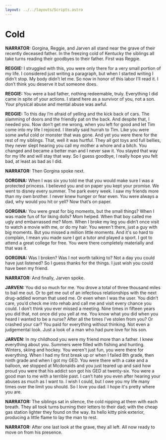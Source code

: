 ```yaml
---
layout: ../../layouts/Scripts.astro
---
```


# Cold

**NARRATOR:**
Gorgina, Reggie, and Jarven all stand near the grave of their recently deceased father. In the freezing cold of Kentucky the siblings all take turns reading their goodbyes to their father. First was Reggie. 

**REGGIE:**
I struggled with this, you were only there for a very small portion of my life. I considered just writing a paragraph, but when I started writing I didn’t stop. My body didn’t let me. So now in honor of this labor I’ll read it. I don’t think you deserve it but someone does. 

**REGGIE:**
You were a bad father, nothing redeemable, truly. Everything I did came in spite of your actions. I stand here as a survivor of you, not a son. Your physical abuse and mental abuse was awful. 

**REGGIE:**
To this day I’m afraid of yelling and the kick back of cars. The slamming of doors and the friendly pat on the back. And despite that, I needed you. Now don’t get me wrong, when you left for good and let Tim come into my life I rejoiced. I literally said hurrah to Tim. Like you were some awful cold or monster that was gone.  And yet you were there for the rest of my siblings. That, well it was hurtful. They all got toys and full bellies, they never slept hearing you call my mother a whore and a bitch. You changed and became a better man and I never saw it. You stayed that way for my life and will stay that way. So I guess goodbye, I really hope you felt bad, at least as bad as I did.

**NARRATOR:**
Then Gorgina spoke next. 

**GORGINA:** 
When I was six you told me that you would make sure I was a protected princess. I believed you and on paper you kept your promise. We went to disney every summer. The park every week. I saw my friends more than my own brother. I never knew hunger or fear even. You were always a dad, why would you hit or yell? Now that’s on paper.


**GORGINA:** 
You were great for big moments, but the small things? When I was made fun of for liking dolls? Mom helped. When that boy called me ugly and embarrassed me? Mom. When I broke my leg you didn’t once visit to watch a movie with me, or do my hair. You weren't there,  just a guy with big moments. But you missed a million little moments. And it's so hard to complain, I mean you made sure I got a tutor and played a sport. I got to attend a great college for free. You were there completely materially and that was it.

**GORGINA:** 
Was I broken? Was I not worth talking to? Not a day you could have just listened? So I guess thanks for the things. I just wish you could have been my friend.

**NARRATOR:**
And finally, Jarven spoke.

**JARVEN:**
You did so much for me. You drove a total of three thousand miles to bail me out. Or to get me out of an infectious relationships with the next drug-addled woman that used me. Or even when I was the user. You didn’t care, you’d check me into rehab and call me and visit every chance you could. I don’t think you ever missed a meeting. Nine times in fifteen years you did that, not once did you yell at me. You know what you did when you heard I wanted to be a nurse? After all the times I’ve stolen from you? Or crashed your car? You paid for everything without thinking. Not even a judgemental look. Just a look of a man who had pure love for his son.

**JARVEN:**
In my childhood you were my friend more than a father. I knew everything about you. Summers were filled with fishing and hunting. Winters, skiing and hockey. You weren't just fun, you were there for everything. When I had my first break up or when I failed 8th grade, then ninth grade and when I got my GED. You were there with a cake and a balloon, we stopped at Mcdonalds and you just teared up and said how proud you were that his addict son got his GED at twenty-six. You were a good man to me with a terrible past. I can’t hate you even after hearing your abuses as much as I want to. I wish I could, but I owe you my life many times over the limit you should. So I love you dad. I hope it's pretty where you are. 

**NARRATOR:**
The siblings sat in silence, the cold nipping at them with each breath. They all took turns burning their letters to their dad; with the cheap gas station lighter they found on the way. Its hello kitty pink exterior, producing a little flame to lay the man to rest.  

**NARRATOR:**
After one last look at the grave, they all left. All now ready to move on from his presence. 